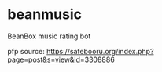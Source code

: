 # beanmusic
BeanBox music rating bot

pfp source: https://safebooru.org/index.php?page=post&s=view&id=3308886
